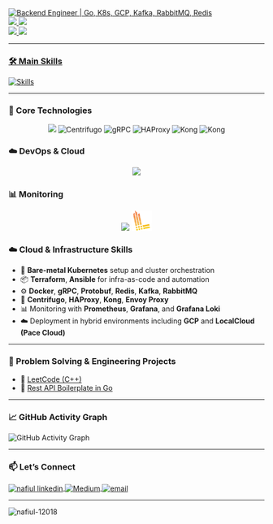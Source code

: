 <a href="https://git.io/typing-svg">
    <img src="https://readme-typing-svg.herokuapp.com?font=Montserrat&weight=500&size=25&duration=4500&pause=500&color=90C6B9&width=750&lines=Hello%2C+it's+Nafiul+Bari+Khan;Backend+Engineer+%7C+Go%2C+K8s%2C+GCP%2C+Kafka%2C+RabitMQ%2C+Redis" alt="Backend Engineer | Go, K8s, GCP, Kafka, RabbitMQ, Redis"/>
</a>

<div>
  <a href="https://github.com/nafiul-12018">
  <img height="180em" src="https://github-readme-stats.vercel.app/api?username=nafiul-12018&show_icons=true&theme=tokyonight&include_all_commits=true&count_private=true"/>
  <img height="180em" src="https://github-readme-stats.vercel.app/api/top-langs/?username=nafiul-12018&layout=compact&langs_count=10&theme=tokyonight"/>
 </div>

<div>
  <img src="https://github-profile-trophy.vercel.app/?username=nafiul-12018&row=2&column=3&theme=dark" />
  <img src="https://github-readme-streak-stats.herokuapp.com/?user=nafiul-12018&theme=tokyonight" />
</div>

---
### 🛠️ Main Skills

<!-- Base icons from skillicons.dev -->
[![Skills](https://skillicons.dev/icons?i=go,cpp,cs,linux,docker,kubernetes,git,github,postgres,gcp,redis,kafka,rabbitmq,terraform,ansible,prometheus,grafana)](https://skillicons.dev)

<!-- Supplementary icons (manually tested on GitHub) -->
---

### 🔧 Core Technologies

<p align="center">

  <!-- Languages, Dev Tools, Messaging -->
  <img src="https://skillicons.dev/icons?i=go,cpp,cs,linux,git,github,redis,kafka,rabbitmq" />

  <!-- Centrifugo (Manually uploaded & tested fallback) -->
  <img src="https://user-images.githubusercontent.com/12227191/236746377-f6be3426-0e10-4d8a-8676-96c8f901c71f.png" title="Centrifugo" alt="Centrifugo" width="40" />

  <!-- gRPC -->
  <img src="https://img.icons8.com/color/48/grpc.png" title="gRPC" alt="gRPC" width="40" />

  <!-- HAProxy -->
  <img src="https://user-images.githubusercontent.com/6388707/236696295-69c7c0ac-7732-4f9b-9277-279aaf9e6c11.png" title="HAProxy" alt="HAProxy" width="40" />

  <!-- Kong -->
  <img src="https://avatars.githubusercontent.com/u/21050094?s=200&v=4" title="Kong" alt="Kong" width="40" />
  <img src="https://avatars.githubusercontent.com/u/21050094?s=200&v=4" title="Kong" alt="Kong" width="40" />
</p>

### ☁️ DevOps & Cloud
<p align="center">
  <img src="https://skillicons.dev/icons?i=docker,kubernetes,gcp,redis,kafka,rabbitmq,terraform,ansible" />
</p>

### 📊 Monitoring
<p align="center">
  <img src="https://skillicons.dev/icons?i=prometheus,grafana" />
  <img src="https://raw.githubusercontent.com/grafana/loki/main/docs/sources/logo.png" title="Grafana Loki" alt="Grafana Loki" width="40" />
</p>

### ☁️ Cloud & Infrastructure Skills

- 🔧 **Bare-metal Kubernetes** setup and cluster orchestration
- 📦 **Terraform**, **Ansible** for infra-as-code and automation
- ⚙️ **Docker**, **gRPC**, **Protobuf**, **Redis**, **Kafka**, **RabbitMQ**
- 🔁 **Centrifugo**, **HAProxy**, **Kong**, **Envoy Proxy**
- 📊 Monitoring with **Prometheus**, **Grafana**, and **Grafana Loki**
- ☁️ Deployment in hybrid environments including **GCP** and **LocalCloud (Pace Cloud)**

---

### 🧠 Problem Solving & Engineering Projects

- 🔹 [LeetCode (C++)](https://github.com/nafiul-12018/LeetCode)
- 🔹 [Rest API Boilerplate in Go](https://github.com/nafiul-12018/RestApi)

---

### 📈 GitHub Activity Graph

<img src="https://github-readme-activity-graph.vercel.app/graph?username=nafiul-12018&custom_title=Nafiul%27s%20GitHub%20Activity%20Graph&hide_border=true&border_radius=15&bg_color=0D1117&color=58A6FF&line=238636&point=58A6FF&area_color=161B22&title_color=58A6FF&area=true" alt="GitHub Activity Graph" />

---

### 📫 Let’s Connect

<p align="left">
<a href="https://www.linkedin.com/in/nafiul-bari-khan-b33825142/" target="blank">
  <img align="center" src="https://raw.githubusercontent.com/rahuldkjain/github-profile-readme-generator/master/src/images/icons/Social/linked-in-alt.svg" alt="nafiul linkedin" height="30" width="40" />
</a>
<!-- Medium -->
  <a href="https://medium.com/@barikhan.hillol" target="blank">
    <img align="center" src="https://cdn-icons-png.flaticon.com/512/5968/5968906.png" alt="Medium" height="30" width="40" />
  </a>
  
<a href="mailto:barikhan.hillol@gmail.com" target="blank">
  <img align="center" src="https://cdn-icons-png.flaticon.com/512/732/732200.png" alt="email" height="30" width="40" />
</a>
</p>

---

<p align="left"> 
  <img src="https://komarev.com/ghpvc/?username=nafiul-12018&label=Profile%20views&color=0e75b6&style=flat" alt="nafiul-12018" /> 
</p>
